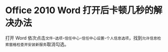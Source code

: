 # Office 2010 Word 打开后卡顿几秒的解决办法

打开 Word 依次点击`文件`-`选项`-`信任中心`-`信任中心设置`-`个人信息选项`，找到`允许信息检索窗格检查并安装新服务`取消勾选。
